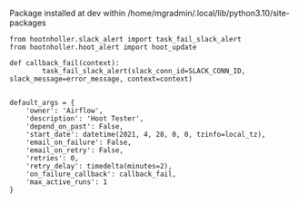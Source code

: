 Package installed at dev within /home/mgradmin/.local/lib/python3.10/site-packages

    from hootnholler.slack_alert import task_fail_slack_alert
    from hootnholler.hoot_alert import hoot_update    
    
    def callback_fail(context):
            task_fail_slack_alert(slack_conn_id=SLACK_CONN_ID, slack_message=error_message, context=context)
    
    
    default_args = {
        'owner': 'Airflow',
        'description': 'Hoot Tester',
        'depend_on_past': False,
        'start_date': datetime(2021, 4, 28, 0, 0, tzinfo=local_tz),
        'email_on_failure': False,
        'email_on_retry': False,
        'retries': 0,
        'retry_delay': timedelta(minutes=2),
        'on_failure_callback': callback_fail,
        'max_active_runs': 1
    }
